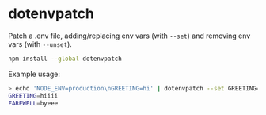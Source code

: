 # dotenvpatch

Patch a .env file, adding/replacing env vars (with `--set`) and removing env vars (with `--unset`).

```sh
npm install --global dotenvpatch
```

Example usage:

```sh
> echo 'NODE_ENV=production\nGREETING=hi' | dotenvpatch --set GREETING=hiiii FAREWELL=byeee --unset NODE_ENV
GREETING=hiiii
FAREWELL=byeee
```
